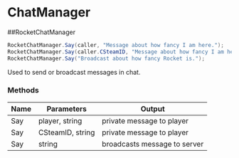 # ChatManager
##RocketChatManager

```csharp
RocketChatManager.Say(caller, "Message about how fancy I am here.");
RocketChatManager.Say(caller.CSteamID, "Message about how fancy I am here.");
RocketChatManager.Say("Broadcast about how fancy Rocket is.");
```

Used to send or broadcast messages in chat.

### Methods
Name | Parameters | Output
---------- | ---------- | ----------
Say | player, string | private message to player
Say | CSteamID, string | private message to player
Say | string | broadcasts message to server
